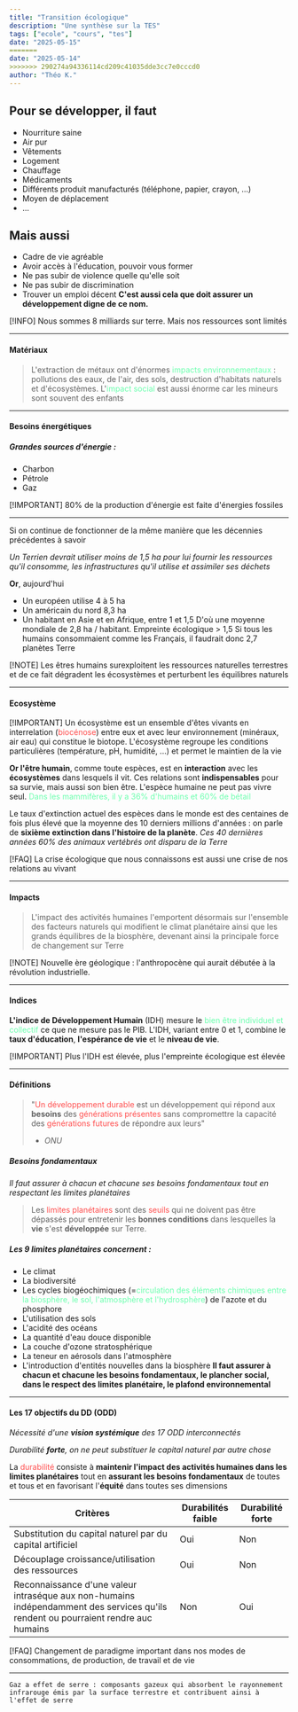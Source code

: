 ```yaml
---
title: "Transition écologique"
description: "Une synthèse sur la TES"
tags: ["ecole", "cours", "tes"]
date: "2025-05-15"
=======
date: "2025-05-14"
>>>>>>> 290274a94336114cd209c41035dde3cc7e0cccd0
author: "Théo K."
---
```


## Pour se développer, il faut

- Nourriture saine
- Air pur
- Vêtements
- Logement
- Chauffage
- Médicaments
- Différents produit manufacturés (téléphone, papier, crayon, ...)
- Moyen de déplacement
- ...

## Mais aussi

- Cadre de vie agréable
- Avoir accès à l'éducation, pouvoir vous former
- Ne pas subir de violence quelle qu'elle soit
- Ne pas subir de discrimination
- Trouver un emploi décent
  **C'est aussi cela que doit assurer un développement digne de ce nom.**

[!INFO] Nous sommes 8 milliards sur terre. Mais nos ressources sont limités

---

#### Matériaux

> L'extraction de métaux ont d'énormes <span style="color:rgb(107, 255, 174)">impacts</span> <span style="color:rgb(107, 255, 174)">environnementaux</span> : pollutions des eaux, de l'air, des sols, destruction d'habitats naturels et d'écosystèmes.
> L'<span style="color:rgb(107, 255, 174)">impact social</span> est aussi énorme car les mineurs sont souvent des enfants

---

#### Besoins énergétiques

##### Grandes sources d'énergie :

- Charbon
- Pétrole
- Gaz

[!IMPORTANT] 80% de la production d'énergie est faite d'énergies fossiles

---

Si on continue de fonctionner de la même manière que les décennies précédentes à savoir

_Un Terrien devrait utiliser moins de 1,5 ha pour lui fournir les ressources qu'il consomme, les infrastructures qu'il utilise et assimiler ses déchets_

**Or**, aujourd'hui

- Un européen utilise 4 à 5 ha
- Un américain du nord 8,3 ha
- Un habitant en Asie et en Afrique, entre 1 et 1,5
  D'où une moyenne mondiale de 2,8 ha / habitant. Empreinte écologique > 1,5
  Si tous les humains consommaient comme les Français, il faudrait donc 2,7 planètes Terre

[!NOTE] Les êtres humains surexploitent les ressources naturelles terrestres et de ce fait dégradent les écosystèmes et perturbent les équilibres naturels

---

#### Ecosystème

[!IMPORTANT] Un écosystème est un ensemble d'êtes vivants en interrelation (<span style="color:rgb(255, 77, 77)">biocénose</span>) entre eux et avec leur environnement (minéraux, air eau) qui constitue le biotope. L'écosystème regroupe les conditions particulières (température, pH, humidité, ...) et permet le maintien de la vie

**Or l'être humain**, comme toute espèces, est en **interaction** avec les **écosystèmes** dans lesquels il vit. Ces relations sont **indispensables** pour sa survie, mais aussi son bien être. L'espèce humaine ne peut pas vivre seul.
<span style="color:rgb(107, 255, 174)">Dans les mammifères, il y a 36% d'humains et 60% de bétail</span>

Le taux d'extinction actuel des espèces dans le monde est des centaines de fois plus élevé que la moyenne des 10 derniers millions d'années : on parle de **sixième extinction dans l'histoire de la planète**.
_Ces 40 dernières années 60% des animaux vertébrés ont disparu de la Terre_

[!FAQ] La crise écologique que nous connaissons est aussi une crise de nos relations au vivant

---

#### Impacts

> L'impact des activités humaines l'emportent désormais sur l'ensemble des facteurs naturels qui modifient le climat planétaire ainsi que les grands équilibres de la biosphère, devenant ainsi la principale force de changement sur Terre

[!NOTE] Nouvelle ère géologique : l'anthropocène qui aurait débutée à la révolution industrielle.

---

#### Indices

**L'indice de Développement Humain** (IDH) mesure le <span style="color:rgb(107, 255, 174)">bien être individuel et collectif</span> ce que ne mesure pas le PIB. L'IDH, variant entre 0 et 1, combine le **taux d'éducation**, **l'espérance de vie** et le **niveau de vie**.

[!IMPORTANT] Plus l'IDH est élevée, plus l'empreinte écologique est élevée

---

#### Définitions

> "<span style="color:rgb(255, 77, 77)">Un développement durable</span> est un développement qui répond aux **besoins** des <span style="color:rgb(255, 77, 77)">générations présentes</span> sans compromettre la capacité des <span style="color:rgb(255, 77, 77)">générations futures</span> de répondre aux leurs"
>
> - _ONU_

##### Besoins fondamentaux

_Il faut assurer à chacun et chacune ses besoins fondamentaux tout en respectant les limites planétaires_

> Les <span style="color:rgb(255, 77, 77)">limites planétaire</span><span style="color:rgb(255, 77, 77)">s</span> sont des <span style="color:rgb(255, 77, 77)">seuils</span> qui ne doivent pas être dépassés pour entretenir les **bonnes conditions** dans lesquelles la **vie** s'est **développée** sur Terre.

##### Les 9 limites planétaires concernent :

- Le climat
- La biodiversité
- Les cycles biogéochimiques (=<span style="color:rgb(107, 255, 174)">circulation des éléments chimiques entre la biosphère, le sol, l'atmosphère et l'hydrosphère</span>) de l'azote et du phosphore
- L'utilisation des sols
- L'acidité des océans
- La quantité d'eau douce disponible
- La couche d'ozone stratosphérique
- La teneur en aérosols dans l'atmosphère
- L'introduction d'entités nouvelles dans la biosphère
  **Il faut assurer à chacun et chacune les besoins fondamentaux, le plancher social, dans le respect des limites planétaire, le plafond environnemental**

---

#### Les 17 objectifs du DD (ODD)

_Nécessité d'une **vision systémique** des 17 ODD interconnectés_

_Durabilité **forte**, on ne peut substituer le capital naturel par autre chose_

La <span style="color:rgb(255, 77, 77)">durabilité</span> consiste à **maintenir l'impact des activités humaines dans les limites planétaires** tout en **assurant les besoins fondamentaux** de toutes et tous et en favorisant l'**équité** dans toutes ses dimensions

| Critères                                                                                                                           | Durabilités faible | Durabilité forte |
| ---------------------------------------------------------------------------------------------------------------------------------- | ------------------ | ---------------- |
| Substitution du capital naturel par du capital artificiel                                                                          | Oui                | Non              |
| Découplage croissance/utilisation des ressources                                                                                   | Oui                | Non              |
| Reconnaissance d'une valeur intraséque aux non-humains indépendamment des services qu'ils rendent ou pourraient rendre auc humains | Non                | Oui              |

[!FAQ] Changement de paradigme important dans nos modes de consommations, de production, de travail et de vie

---

    Gaz a effet de serre : composants gazeux qui absorbent le rayonnement infrarouge émis par la surface terrestre et contribuent ainsi à l'effet de serre
